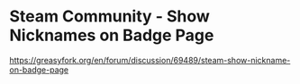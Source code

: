 # Steam Community - Show Nicknames on Badge Page

https://greasyfork.org/en/forum/discussion/69489/steam-show-nickname-on-badge-page
